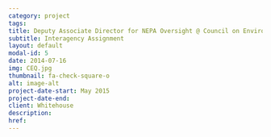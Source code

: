```yaml
---
category: project
tags:
title: Deputy Associate Director for NEPA Oversight @ Council on Environmental Quality
subtitle: Interagency Assignment
layout: default
modal-id: 5
date: 2014-07-16
img: CEQ.jpg
thumbnail: fa-check-square-o
alt: image-alt
project-date-start: May 2015
project-date-end:
client: Whitehouse
description:
href:
---
```

